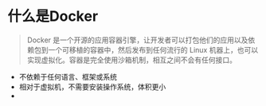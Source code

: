 # 什么是Docker
> Docker 是一个开源的应用容器引擎，让开发者可以打包他们的应用以及依赖包到一个可移植的容器中，然后发布到任何流行的 Linux 机器上，也可以实现虚拟化。容器是完全使用沙箱机制，相互之间不会有任何接口。
- 不依赖于任何语言、框架或系统
- 相对于虚拟机，不需要安装操作系统，体积更小
- 